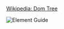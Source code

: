 [Wikipedia: Dom Tree](https://en.wikipedia.org/wiki/Document_Object_Model)

![Element Guide](img/DOM-model.svg)
